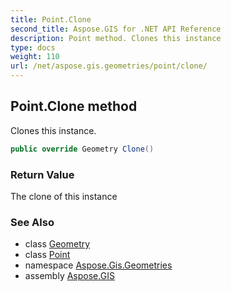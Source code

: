 ```yaml
---
title: Point.Clone
second_title: Aspose.GIS for .NET API Reference
description: Point method. Clones this instance
type: docs
weight: 110
url: /net/aspose.gis.geometries/point/clone/
---
```

## Point.Clone method

Clones this instance.

```csharp
public override Geometry Clone()
```

### Return Value

The clone of this instance

### See Also

* class [Geometry](../../geometry/)
* class [Point](../)
* namespace [Aspose.Gis.Geometries](../../point/)
* assembly [Aspose.GIS](../../../)


